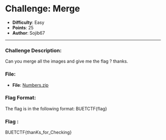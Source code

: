 # Challenge: Merge 

- **Difficulty**: Easy  
- **Points**: 25 
- **Author**: Sojib67

---

### Challenge Description:
Can you merge all the images and give me the flag ? thanks. 

### File:
- **File**: [Numbers.zip](https://raw.githubusercontent.com/buetsec/buet-ctf-2024-preliminary/main/misc/Merge/Numbers.zip)  

### Flag Format:
The flag is in the following format:  BUETCTF{flag}

### Flag :
BUETCTF{thanKs_for_Checking}
